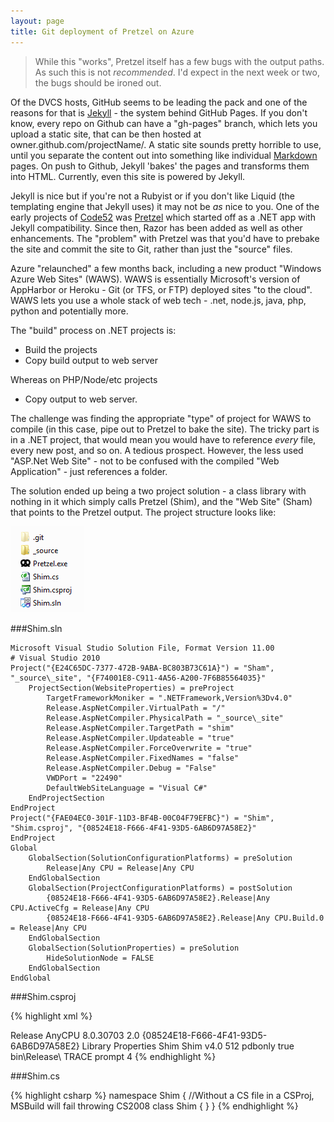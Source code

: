 ```yaml
---
layout: page
title: Git deployment of Pretzel on Azure
---
```


> While this "works", Pretzel itself has a few bugs with the output paths. As such this is not *recommended*. I'd expect in the next week or two, the bugs should be ironed out.

Of the DVCS hosts, GitHub seems to be leading the pack and one of the reasons for that is [Jekyll](https://github.com/mojombo/jekyll/) - the system behind GitHub Pages. If you don't know, every repo on Github can have a "gh-pages" branch, which lets you upload a static site, that can be then hosted at owner.github.com/projectName/. A static site sounds pretty horrible to use, until you separate the content out into something like individual [Markdown](http://daringfireball.net/projects/markdown/) pages. On push to Github, Jekyll 'bakes' the pages and transforms them into HTML. Currently, even this site is powered by Jekyll.

Jekyll is nice but if you're not a Rubyist or if you don't like Liquid (the templating engine that Jekyll uses) it may not be *as* nice to you. One of the early projects of [Code52](http://code52.org/) was [Pretzel](http://code52.org/pretzel/) which started off as a .NET app with Jekyll compatibility. Since then, Razor has been added as well as other enhancements. The "problem" with Pretzel was that you'd have to prebake the site and commit the site to Git, rather than just the "source" files.

Azure "relaunched" a few months back, including a new product "Windows Azure Web Sites" (WAWS). WAWS is essentially Microsoft's version of AppHarbor or Heroku - Git (or TFS, or FTP) deployed sites "to the cloud". WAWS lets you use a whole stack of web tech - .net, node.js, java, php, python and potentially more.

The "build" process on .NET projects is:  

* Build the projects
* Copy build output to web server

Whereas on PHP/Node/etc projects

* Copy output to web server.

The challenge was finding the appropriate "type" of project for WAWS to compile (in this case, pipe out to Pretzel to bake the site). The tricky part is in a .NET project, that would mean you would have to reference *every* file, every new post, and so on. A tedious prospect. However, the less used "ASP.Net Web Site" - not to be confused with the compiled "Web Application" - just references a folder.

The solution ended up being a two project solution - a class library with nothing in it which simply calls Pretzel (Shim), and the "Web Site" (Sham) that points to the Pretzel output. The project structure looks like:

![](/images/postimages/shimsham.png)

###Shim.sln
	
	Microsoft Visual Studio Solution File, Format Version 11.00
	# Visual Studio 2010
	Project("{E24C65DC-7377-472B-9ABA-BC803B73C61A}") = "Sham", "_source\_site", "{F74001E8-C911-4A56-A200-7F6B85564035}"
		ProjectSection(WebsiteProperties) = preProject
			TargetFrameworkMoniker = ".NETFramework,Version%3Dv4.0"
			Release.AspNetCompiler.VirtualPath = "/"
			Release.AspNetCompiler.PhysicalPath = "_source\_site"
			Release.AspNetCompiler.TargetPath = "shim"
			Release.AspNetCompiler.Updateable = "true"
			Release.AspNetCompiler.ForceOverwrite = "true"
			Release.AspNetCompiler.FixedNames = "false"
			Release.AspNetCompiler.Debug = "False"
			VWDPort = "22490"
			DefaultWebSiteLanguage = "Visual C#"
		EndProjectSection
	EndProject
	Project("{FAE04EC0-301F-11D3-BF4B-00C04F79EFBC}") = "Shim", "Shim.csproj", "{08524E18-F666-4F41-93D5-6AB6D97A58E2}"
	EndProject
	Global
		GlobalSection(SolutionConfigurationPlatforms) = preSolution
			Release|Any CPU = Release|Any CPU
		EndGlobalSection
		GlobalSection(ProjectConfigurationPlatforms) = postSolution
			{08524E18-F666-4F41-93D5-6AB6D97A58E2}.Release|Any CPU.ActiveCfg = Release|Any CPU
			{08524E18-F666-4F41-93D5-6AB6D97A58E2}.Release|Any CPU.Build.0 = Release|Any CPU
		EndGlobalSection
		GlobalSection(SolutionProperties) = preSolution
			HideSolutionNode = FALSE
		EndGlobalSection
	EndGlobal

###Shim.csproj

{% highlight xml %}
<?xml version="1.0" encoding="utf-8"?>
<Project ToolsVersion="4.0" DefaultTargets="Build" xmlns="http://schemas.microsoft.com/developer/msbuild/2003">
  <PropertyGroup>
    <Configuration Condition=" '$(Configuration)' == '' ">Release</Configuration>
    <Platform Condition=" '$(Platform)' == '' ">AnyCPU</Platform>
    <ProductVersion>8.0.30703</ProductVersion>
    <SchemaVersion>2.0</SchemaVersion>
    <ProjectGuid>{08524E18-F666-4F41-93D5-6AB6D97A58E2}</ProjectGuid>
    <OutputType>Library</OutputType>
    <AppDesignerFolder>Properties</AppDesignerFolder>
    <RootNamespace>Shim</RootNamespace>
    <AssemblyName>Shim</AssemblyName>
    <TargetFrameworkVersion>v4.0</TargetFrameworkVersion>
    <FileAlignment>512</FileAlignment>
  </PropertyGroup>
  <PropertyGroup Condition=" '$(Configuration)|$(Platform)' == 'Release|AnyCPU' ">
    <DebugType>pdbonly</DebugType>
    <Optimize>true</Optimize>
    <OutputPath>bin\Release\</OutputPath>
    <DefineConstants>TRACE</DefineConstants>
    <ErrorReport>prompt</ErrorReport>
    <WarningLevel>4</WarningLevel>
  </PropertyGroup>
  <ItemGroup>
    <Reference Include="System.Core" />
    <Compile Include="Shim.cs" />
    <Content Include="Pretzel.exe" />
  </ItemGroup>
  <Import Project="$(MSBuildToolsPath)\Microsoft.CSharp.targets" />
  <Target Name="AfterBuild">
    <Exec Command="pretzel.exe bake -t Razor -d _source" />
  </Target>
</Project>
{% endhighlight %}

###Shim.cs	

{% highlight csharp %}
namespace Shim
{
	//Without a CS file in a CSProj, MSBuild will fail throwing CS2008 
    class Shim
    {
    }
}
{% endhighlight %}